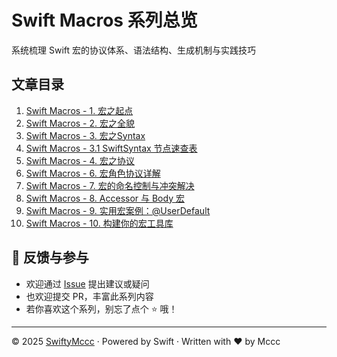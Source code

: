 # Swift Macros 系列总览

系统梳理 Swift 宏的协议体系、语法结构、生成机制与实践技巧  




##  文章目录

1. [Swift Macros - 1. 宏之起点](https://github.com/iAmMccc/SwiftyMccc/blob/main/SwiftMacro/docs/Swift%20Macros%20-%201.%20宏之起点.md)
2. [Swift Macros - 2. 宏之全貌](https://github.com/iAmMccc/SwiftyMccc/blob/main/SwiftMacro/docs/Swift%20Macros%20-%202.%20宏之全貌.md)
3. [Swift Macros - 3. 宏之Syntax](https://github.com/iAmMccc/SwiftyMccc/blob/main/SwiftMacro/docs/Swift%20Macros%20-%203.%20宏之Syntax.md)
4. [Swift Macros - 3.1 SwiftSyntax 节点速查表](https://github.com/iAmMccc/SwiftyMccc/blob/main/SwiftMacro/docs/Swift%20Macros%20-%203.1%20Syntax速查表%20.md)
5. [Swift Macros - 4. 宏之协议](https://github.com/iAmMccc/SwiftyMccc/blob/main/SwiftMacro/docs/Swift%20Macros%20-%204.%20宏之协议.md)
6. [Swift Macros - 6. 宏角色协议详解](06-role-protocols.md)
7. [Swift Macros - 7. 宏的命名控制与冲突解决](07-name-specifiers.md)
8. [Swift Macros - 8. Accessor 与 Body 宏](08-accessor-body.md)
9. [Swift Macros - 9. 实用宏案例：@UserDefault](09-userdefault-example.md)
10. [Swift Macros - 10. 构建你的宏工具库](10-macro-library.md)



## 💬 反馈与参与

- 欢迎通过 [Issue](https://github.com/iAmMccc/SwiftyMccc/issues) 提出建议或疑问  
- 也欢迎提交 PR，丰富此系列内容  
- 若你喜欢这个系列，别忘了点个 ⭐️ 哦！

---

© 2025 [SwiftyMccc](https://github.com/iAMMccc/SwiftyMccc) · Powered by Swift · Written with ❤️ by Mccc
